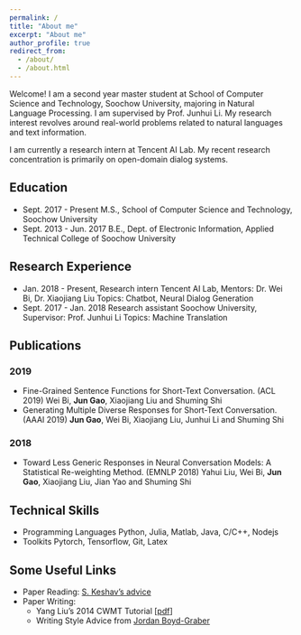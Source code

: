 ```yaml
---
permalink: /
title: "About me"
excerpt: "About me"
author_profile: true
redirect_from: 
  - /about/
  - /about.html
---
```


Welcome! I am a second year master student at School of Computer Science and Technology, Soochow University, majoring in Natural Language Processing. I am supervised by Prof. Junhui Li. My research interest revolves around real-world problems related to natural languages and text information.

I am currently a research intern at Tencent AI Lab. My recent research concentration is primarily on open-domain dialog systems.

## Education
- Sept. 2017 - Present
  M.S., School of Computer Science and Technology, Soochow University
- Sept. 2013 - Jun. 2017
  B.E., Dept. of Electronic Information, Applied Technical College of Soochow University

## Research Experience
- Jan. 2018 - Present, Research intern
  Tencent AI Lab, Mentors: Dr. Wei Bi, Dr. Xiaojiang Liu
  Topics: Chatbot, Neural Dialog Generation
- Sept. 2017 - Jan. 2018 Research assistant
  Soochow University, Supervisor: Prof. Junhui Li
  Topics: Machine Translation

## Publications

### 2019
- Fine-Grained Sentence Functions for Short-Text Conversation. (ACL 2019)
  Wei Bi, **Jun Gao**, Xiaojiang Liu and Shuming Shi
- Generating Multiple Diverse Responses for Short-Text Conversation. (AAAI 2019)
  **Jun Gao**, Wei Bi, Xiaojiang Liu, Junhui Li and Shuming Shi

### 2018
- Toward Less Generic Responses in Neural Conversation Models: A Statistical Re-weighting Method. (EMNLP 2018)
  Yahui Liu, Wei Bi, **Jun Gao**, Xiaojiang Liu, Jian Yao and Shuming Shi

## Technical Skills
- Programming Languages
  Python, Julia, Matlab, Java, C/C++, Nodejs
- Toolkits
  Pytorch, Tensorflow, Git, Latex

## Some Useful Links
- Paper Reading: [S. Keshav’s advice](https://web.stanford.edu/class/ee384m/Handouts/HowtoReadPaper.pdf)
- Paper Writing: 
  - Yang Liu’s 2014 CWMT Tutorial [[pdf](http://nlp.csai.tsinghua.edu.cn/~ly/talks/cwmt14_tut.pdf)]
  - Writing Style Advice from [Jordan Boyd-Graber](http://users.umiacs.umd.edu/~jbg/static/style.html)
